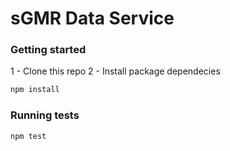 # sGMR Data Service

### Getting started

1 - Clone this repo
2 - Install package dependecies
```sh
npm install
```

### Running tests
```sh
npm test
```
